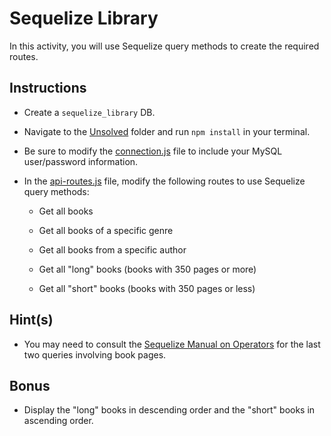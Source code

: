 # Sequelize Library

In this activity, you will use Sequelize query methods to create the required routes.

## Instructions

* Create a `sequelize_library` DB.

* Navigate to the [Unsolved](Unsolved/) folder and run `npm install` in your terminal.

* Be sure to modify the [connection.js](Unsolved/app/config/connection.js) file to include your MySQL user/password information.

* In the [api-routes.js](Unsolved/app/routes/api-routes.js) file, modify the following routes to use Sequelize query methods:

  * Get all books

  * Get all books of a specific genre

  * Get all books from a specific author

  * Get all "long" books (books with 350 pages or more)

  * Get all "short" books (books with 350 pages or less)

## Hint(s)

* You may need to consult the [Sequelize Manual on Operators](https://sequelize.org/master/manual/model-querying-basics.html#operators) for the last two queries involving book pages.

## Bonus

* Display the "long" books in descending order and the "short" books in ascending order.